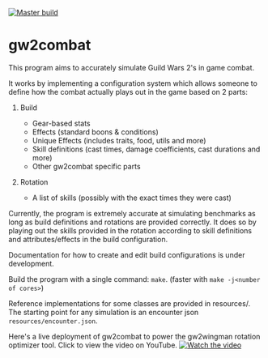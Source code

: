 [![Master build](https://github.com/Mk-Chan/gw2combat/actions/workflows/master-build.yml/badge.svg)](https://github.com/Mk-Chan/gw2combat/actions/workflows/master-build.yml)
# gw2combat
This program aims to accurately simulate Guild Wars 2's in game combat. 

It works by implementing a configuration system which allows someone to define how the combat actually plays out in the game based on 2 parts:
1. Build
    - Gear-based stats
    - Effects (standard boons & conditions)
    - Unique Effects (includes traits, food, utils and more)
    - Skill definitions (cast times, damage coefficients, cast durations and more)
    - Other gw2combat specific parts

2. Rotation
    - A list of skills (possibly with the exact times they were cast)

Currently, the program is extremely accurate at simulating benchmarks as long as build definitions and rotations are provided correctly.
It does so by playing out the skills provided in the rotation according to skill definitions and attributes/effects in the build configuration.

Documentation for how to create and edit build configurations is under development.

Build the program with a single command: `make`. (faster with `make -j<number of cores>`)

Reference implementations for some classes are provided in resources/. The starting point for any simulation is an encounter json `resources/encounter.json`.

Here's a live deployment of gw2combat to power the gw2wingman rotation optimizer tool.
Click to view the video on YouTube.
[![Watch the video](https://img.youtube.com/vi/O_kDiFJINt8/maxresdefault.jpg)](https://youtu.be/O_kDiFJINt8)
